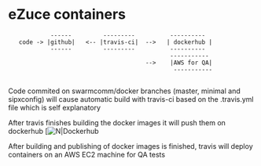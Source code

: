 eZuce containers
================

```
            ------         ---------          ----------
   code -> |github|   <-- |travis-ci|  -->   | dockerhub |    
            ------         ---------          ---------- 
                                              ----------- 
                                       -->    |AWS for QA|
                                               -----------
                                               
```

Code commited on swarmcomm/docker branches (master, minimal and sipxconfig) will cause automatic build with travis-ci based on the  .travis.yml file which is self explanatory

After travis finishes building the docker images it will push them on dockerhub [![N|Dockerhub](https://hub.docker.com/u/ezuce/)


After building and publishing of docker images is finished, travis will deploy containers on an AWS EC2 machine for QA tests 

